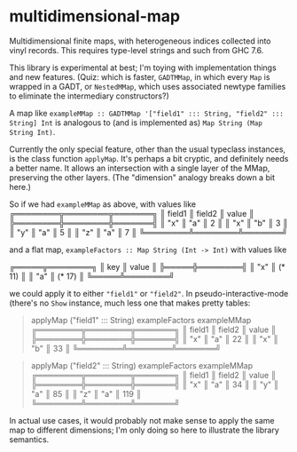 multidimensional-map
====================

Multidimensional finite maps, with heterogeneous indices collected into vinyl records.  This requires type-level strings and such from GHC 7.6.

This library is experimental at best; I'm toying with implementation things and new features.  (Quiz: which is faster, `GADTMMap`, in which every `Map` is wrapped in a GADT, or `NestedMMap`, which uses associated newtype families to eliminate the intermediary constructors?)

A map like `exampleMMap :: GADTMMap '["field1" ::: String, "field2" ::: String] Int` is analogous to (and is implemented as) `Map String (Map String Int)`.


Currently the only special feature, other than the usual typeclass instances, is the class function `applyMap`.  It's perhaps a bit cryptic, and definitely needs a better name.  It allows an intersection with a single layer of the MMap, preserving the other layers.  (The "dimension" analogy breaks down a bit here.)  

So if we had `exampleMMap` as above, with values like
  ╔════════╦════════╦═══════╗
  ║ field1 ║ field2 ║ value ║
  ╠════════╬════════╬═══════╣
  ║ "x"    ║ "a"    ║     2 ║
  ║ "x"    ║ "b"    ║     3 ║
  ║ "y"    ║ "a"    ║     5 ║
  ║ "z"    ║ "a"    ║     7 ║
  ╚════════╩════════╩═══════╝

and a flat map, `exampleFactors :: Map String (Int -> Int)` with values like

  ╔═════╦════════╗
  ║ key ║ value  ║
  ╠═════╬════════╣
  ║ "x" ║ (* 11) ║
  ║ "a" ║ (* 17) ║
  ╚═════╩════════╝

we could apply it to either `"field1"` or `"field2"`.  In pseudo-interactive-mode (there's no `Show` instance, much less one that makes pretty tables:

  > applyMap ("field1" ::: String) exampleFactors exampleMMap
  ╔════════╦════════╦═══════╗
  ║ field1 ║ field2 ║ value ║
  ╠════════╬════════╬═══════╣
  ║ "x"    ║ "a"    ║    22 ║
  ║ "x"    ║ "b"    ║    33 ║
  ╚════════╩════════╩═══════╝

  > applyMap ("field2" ::: String) exampleFactors exampleMMap
  ╔════════╦════════╦═══════╗
  ║ field1 ║ field2 ║ value ║
  ╠════════╬════════╬═══════╣
  ║ "x"    ║ "a"    ║    34 ║
  ║ "y"    ║ "a"    ║    85 ║
  ║ "z"    ║ "a"    ║   119 ║
  ╚════════╩════════╩═══════╝

In actual use cases, it would probably not make sense to apply the same map to different dimensions; I'm only doing so here to illustrate the library semantics.
